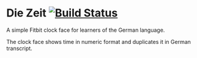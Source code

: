 Die Zeit [![Build Status](https://travis-ci.com/Shpota/zeit.svg?branch=master)](https://travis-ci.com/Shpota/zeit)
========
A simple Fitbit clock face for learners of the
German language.

The clock face shows time in numeric format
and duplicates it in German transcript.